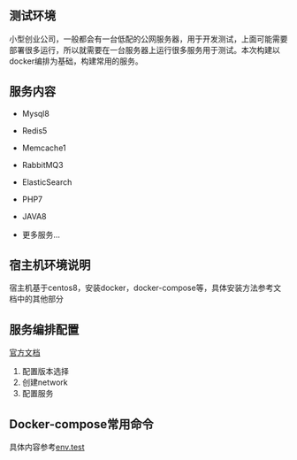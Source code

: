 ## 测试环境

小型创业公司，一般都会有一台低配的公网服务器，用于开发测试，上面可能需要部署很多运行，所以就需要在一台服务器上运行很多服务用于测试。本次构建以docker编排为基础，构建常用的服务。

## 服务内容

- Mysql8
- Redis5
- Memcache1
- RabbitMQ3
- ElasticSearch
- PHP7
- JAVA8

- 更多服务...

## 宿主机环境说明

宿主机基于centos8，安装docker，docker-compose等，具体安装方法参考文档中的其他部分

## 服务编排配置

[官方文档](https://docs.docker.com/compose/compose-file/)

1. 配置版本选择
2. 创建network
3. 配置服务

## Docker-compose常用命令



具体内容参考[env.test](https://github.com/ruoge3s/env.test)